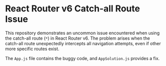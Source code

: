 # React Router v6 Catch-all Route Issue

This repository demonstrates an uncommon issue encountered when using the catch-all route (`*`) in React Router v6.  The problem arises when the catch-all route unexpectedly intercepts all navigation attempts, even if other more specific routes exist.

The `App.js` file contains the buggy code, and `AppSolution.js` provides a fix.